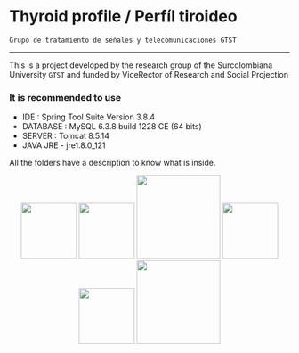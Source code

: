 ﻿  Thyroid profile  / Perfíl tiroideo
=========================================

	Grupo de tratamiento de señales y telecomunicaciones GTST  
--------------------------------------------------------
This is a project developed by the research group of the Surcolombiana University `GTST` and funded by ViceRector of Research and Social Projection
### It is recommended to use
  * IDE : Spring Tool Suite Version 3.8.4
  * DATABASE : MySQL 6.3.8 build 1228 CE (64 bits)
  * SERVER : Tomcat 8.5.14
  * JAVA JRE - jre1.8.0_121

All the folders have a description to know what is inside.



<p align="center">
 <img src="http://www.vozidea.com/wp-content/uploads/2016/06/Java-logo.png" width="100"  />
  <img src="https://upload.wikimedia.org/wikipedia/commons/7/7b/Tomcat-logo.svg" width="100"  />
  <img src="https://spring.io/img/spring-by-pivotal.png" width="150"/>
  <img src="https://www.mysql.com/common/logos/logo-mysql-170x115.png" width="100"  />
  <img src="https://cdn-images-1.medium.com/max/2000/1*l4xICbIIYlz1OTymWCoUTw.jpeg" width="100" /> 
  <img src="http://blog.calat.com/wp-content/uploads/2013/05/jquery_logo.png" width="150"  />
</p>


